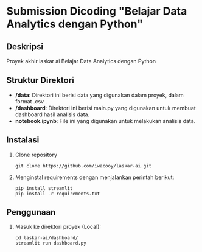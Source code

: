 # Submission Dicoding "Belajar Data Analytics dengan Python"


## Deskripsi

Proyek akhir laskar ai Belajar Data Analytics dengan Python

## Struktur Direktori

- **/data**: Direktori ini berisi data yang digunakan dalam proyek, dalam format .csv .
- **/dashboard**: Direktori ini berisi main.py yang digunakan untuk membuat dashboard hasil analisis data.
- **notebook.ipynb**: File ini yang digunakan untuk melakukan analisis data.

## Instalasi

1. Clone repository

   ```shell
   git clone https://github.com/iwacooy/laskar-ai.git
   ```

2. Menginstal requirements dengan menjalankan perintah berikut:

   ```shell
   pip install streamlit
   pip install -r requirements.txt
   ```

## Penggunaan

1. Masuk ke direktori proyek (Local):

   ```shell
   cd laskar-ai/dashboard/
   streamlit run dashboard.py
   ```
